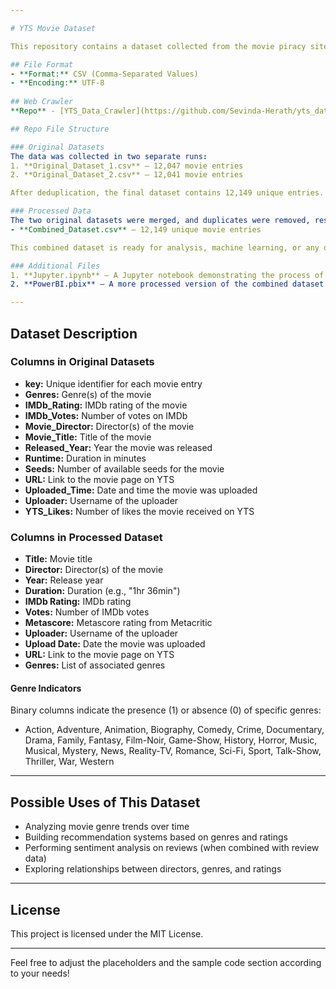```yaml
---

# YTS Movie Dataset

This repository contains a dataset collected from the movie piracy site [YTS](https://yts.mx) via a custom-built [web crawler](https://github.com/Sevinda-Herath/yts_data_crawler). It includes data on 12,149 unique movie entries, aggregated from two separate crawler runs over a span of four days.

## File Format
- **Format:** CSV (Comma-Separated Values)
- **Encoding:** UTF-8
  
## Web Crawler
**Repo** - [YTS_Data_Crawler](https://github.com/Sevinda-Herath/yts_data_crawler)

## Repo File Structure

### Original Datasets
The data was collected in two separate runs:
1. **Original_Dataset_1.csv** – 12,047 movie entries
2. **Original_Dataset_2.csv** – 12,041 movie entries

After deduplication, the final dataset contains 12,149 unique entries.

### Processed Data
The two original datasets were merged, and duplicates were removed, resulting in the following processed dataset:
- **Combined_Dataset.csv** – 12,149 unique movie entries

This combined dataset is ready for analysis, machine learning, or any other data-driven movie-related projects.

### Additional Files
1. **Jupyter.ipynb** – A Jupyter notebook demonstrating the process of creating the combined dataset using Pandas.
2. **PowerBI.pbix** – A more processed version of the combined dataset created in Microsoft Fabric. (Note: I couldn't figure out how to export this to CSV in MS OneLake. If anyone knows how, please reach out!)

---
```


## Dataset Description

### Columns in Original Datasets
- **key:** Unique identifier for each movie entry
- **Genres:** Genre(s) of the movie
- **IMDb_Rating:** IMDb rating of the movie
- **IMDb_Votes:** Number of votes on IMDb
- **Movie_Director:** Director(s) of the movie
- **Movie_Title:** Title of the movie
- **Released_Year:** Year the movie was released
- **Runtime:** Duration in minutes
- **Seeds:** Number of available seeds for the movie
- **URL:** Link to the movie page on YTS
- **Uploaded_Time:** Date and time the movie was uploaded
- **Uploader:** Username of the uploader
- **YTS_Likes:** Number of likes the movie received on YTS

### Columns in Processed Dataset
- **Title:** Movie title
- **Director:** Director(s) of the movie
- **Year:** Release year
- **Duration:** Duration (e.g., "1hr 36min")
- **IMDb Rating:** IMDb rating
- **Votes:** Number of IMDb votes
- **Metascore:** Metascore rating from Metacritic
- **Uploader:** Username of the uploader
- **Upload Date:** Date the movie was uploaded
- **URL:** Link to the movie page on YTS
- **Genres:** List of associated genres

#### Genre Indicators
Binary columns indicate the presence (1) or absence (0) of specific genres:
- Action, Adventure, Animation, Biography, Comedy, Crime, Documentary, Drama, Family, Fantasy, Film-Noir, Game-Show, History, Horror, Music, Musical, Mystery, News, Reality-TV, Romance, Sci-Fi, Sport, Talk-Show, Thriller, War, Western

---

## Possible Uses of This Dataset
- Analyzing movie genre trends over time
- Building recommendation systems based on genres and ratings
- Performing sentiment analysis on reviews (when combined with review data)
- Exploring relationships between directors, genres, and ratings


---

## License
This project is licensed under the MIT License. 

---

Feel free to adjust the placeholders and the sample code section according to your needs!
